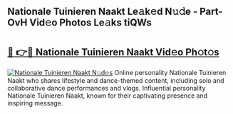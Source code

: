 ## Nationale Tuinieren Naakt Le𝚊k𝚎d N𝚞𝚍e - Part-OvH Vid𝚎o Photos Le𝚊ks tiQWs

# <h2><a href="http://fb96vk6.evod.top/?m=Nationale+Tuinieren+Naakt">🔗 👉🔴 Nationale Tuinieren Naakt Vid𝚎o Ph𝚘t𝚘s</a></h2>

[![Nationale Tuinieren Naakt N𝚞d𝚎s](https://i.imgur.com/8V9OHl7.gif)](http://fb96vk6.evod.top/?m=Nationale+Tuinieren+Naakt)
Online personality Nationale Tuinieren Naakt who shares lifestyle and dance-themed content, including solo and collaborative dance performances and vlogs. Influential personality Nationale Tuinieren Naakt, known for their captivating presence and inspiring message. 

